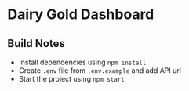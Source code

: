 # Dairy Gold Dashboard

## Build Notes

- Install dependencies using `npm install`
- Create `.env` file from `.env.example` and add API url
- Start the project using `npm start`
